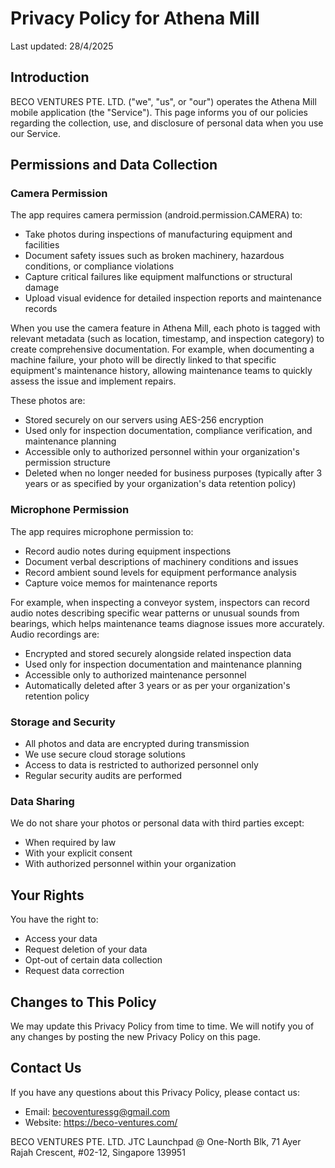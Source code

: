 # Privacy Policy for Athena Mill

Last updated: 28/4/2025

## Introduction

BECO VENTURES PTE. LTD. ("we", "us", or "our") operates the Athena Mill mobile application (the "Service"). This page informs you of our policies regarding the collection, use, and disclosure of personal data when you use our Service.

## Permissions and Data Collection

### Camera Permission

The app requires camera permission (android.permission.CAMERA) to:

- Take photos during inspections of manufacturing equipment and facilities
- Document safety issues such as broken machinery, hazardous conditions, or compliance violations
- Capture critical failures like equipment malfunctions or structural damage
- Upload visual evidence for detailed inspection reports and maintenance records

When you use the camera feature in Athena Mill, each photo is tagged with relevant metadata (such as location, timestamp, and inspection category) to create comprehensive documentation. For example, when documenting a machine failure, your photo will be directly linked to that specific equipment's maintenance history, allowing maintenance teams to quickly assess the issue and implement repairs.

These photos are:

- Stored securely on our servers using AES-256 encryption
- Used only for inspection documentation, compliance verification, and maintenance planning
- Accessible only to authorized personnel within your organization's permission structure
- Deleted when no longer needed for business purposes (typically after 3 years or as specified by your organization's data retention policy)

### Microphone Permission

The app requires microphone permission to:

- Record audio notes during equipment inspections
- Document verbal descriptions of machinery conditions and issues
- Record ambient sound levels for equipment performance analysis
- Capture voice memos for maintenance reports

For example, when inspecting a conveyor system, inspectors can record audio notes describing specific wear patterns or unusual sounds from bearings, which helps maintenance teams diagnose issues more accurately. Audio recordings are:

- Encrypted and stored securely alongside related inspection data
- Used only for inspection documentation and maintenance planning
- Accessible only to authorized maintenance personnel
- Automatically deleted after 3 years or as per your organization's retention policy

### Storage and Security

- All photos and data are encrypted during transmission
- We use secure cloud storage solutions
- Access to data is restricted to authorized personnel only
- Regular security audits are performed

### Data Sharing

We do not share your photos or personal data with third parties except:

- When required by law
- With your explicit consent
- With authorized personnel within your organization

## Your Rights

You have the right to:

- Access your data
- Request deletion of your data
- Opt-out of certain data collection
- Request data correction

## Changes to This Policy

We may update this Privacy Policy from time to time. We will notify you of any changes by posting the new Privacy Policy on this page.

## Contact Us

If you have any questions about this Privacy Policy, please contact us:

- Email: becoventuressg@gmail.com
- Website: https://beco-ventures.com/

BECO VENTURES PTE. LTD.
JTC Launchpad @ One-North Blk, 71 Ayer Rajah Crescent, #02-12, Singapore 139951
